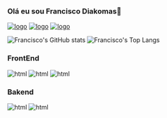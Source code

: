 ### Olá eu sou Francisco Diakomas👋

[![logo](https://img.shields.io/badge/Gmail-D14836?style=for-the-badge&logo=gmail&logoColor=white)](franciscodiakoma@gmail.com)
[![logo](https://img.shields.io/badge/Telegram-2CA5E0?style=for-the-badge&logo=telegram&logoColor=white)](Francisco)
[![logo](https://img.shields.io/badge/WhatsApp-25D366?style=for-the-badge&logo=whatsapp&logoColor=whitee)](https://wa.me/244957777993)

![Francisco's GitHub stats](https://github-readme-stats.vercel.app/api?username=FranciscoDiakomas&show_icons=true&theme=radical)
![Francisco's Top Langs](https://github-readme-stats.vercel.app/api/top-langs/?username=FranciscoDiakomas&layout=compact&theme=radical&custom_title=Linguagens_Mais_Usadas)


### FrontEnd

<div style="display: inline-block;">
<img src="https://img.shields.io/badge/JavaScript-F7DF1E?style=for-the-badge&logo=javascript&logoColor=black" alt="html">
<img src="https://img.shields.io/badge/HTML5-E34F26?style=for-the-badge&logo=html5&logoColor=white" alt="html">
<img src="https://img.shields.io/badge/CSS3-1572B6?style=for-the-badge&logo=css3&logoColor=white" alt="html">
<img src="https://img.shields.io/badge/React-20232A?style=for-the-badge&logo=react&logoColor=61DAFB" alt="">
<img src="https://img.shields.io/badge/React_Native-20232A?style=for-the-badge&logo=react&logoColor=61DAFB" alt="">
</div>

### Bakend

<div style="display: inline-block;">
    <img src="https://img.shields.io/badge/Express.js-404D59?style=for-the-badge" alt="html">   
    <img src="https://img.shields.io/badge/Node.js-43853D?style=for-the-badge&logo=node.js&logoColor=white" alt="html">
    <img src="https://img.shields.io/badge/MySQL-00000F?style=for-the-badge&logo=mysql&logoColor=white" alt="">
</div>
